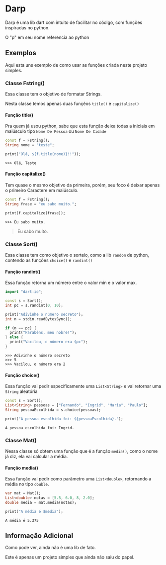 # Darp
Darp é uma lib dart com intuito de facilitar no código, com funções inspiradas no python.

O "p" em seu nome referencia ao python

## Exemplos

Aqui esta uns exemplo de como usar as funções criada neste projeto simples.

### Classe Fstring()

Essa classe tem o objetivo de formatar Strings.

Nesta classe temos apenas duas funçẽos `title()` e `capitalize()`

#### Função title()

Pra quem já usou python, sabe que esta função deixa todas a iniciais em maiúsculo tipo
`Nome De Pessoa` ou `Nome De Cidade`
```dart
const f = Fstring();
String nome = "teste";

print("Olá, ${f.title(nome)}!!"));
```
```
>>> Olá, Teste
```
#### Função capitalize()

Tem quase o mesmo objetivo da primeira, porém, seu foco é deixar apenas o primeiro Caractere em maiúsculo.
```dart
const f = Fstring();
String frase = "eu sabo muito.";

print(f.capitalize(frase));
```
```
>>> Eu sabo muito.
```
> Eu sabo muito.

### Classe Sort()

Essa classe tem como objetivo o sorteio, como a lib `random` de python, contendo as funçôes `choice()` e `randint()`

#### Função randint()

Essa função retorna um número entre o valor min e o valor max.
```dart
import "dart:io";

const s = Sort();
int pc = s.randint(0, 10);

print("Adivinhe o número secreto");
int n = stdin.readBytesSync();

if (n == pc) {
  print("Parabéns, meu nobre!");
} else {
  print("Vacilou, o número era $pc");
}
```
```
>>> Adivinhe o número secreto
>>> 5
>>> Vacilou, o número era 2
```

#### Função choice()
Essa função vai pedir específicamente uma `List<String>` e vai retornar uma `String` aleatória
```dart
const s = Sort();
List<String> pessoas = ["Fernando", "Ingrid", "Maria", "Paulo"];
String pessoaEscolhida = s.choice(pessoas);

print("A pessoa escolhida foi: ${pessoaEscolhida}.");
```
```
A pessoa escolhida foi: Ingrid.
```

### Classe Mat()
Nessa classe só obtem uma função que é a função `media()`, como o nome já diz, ela vai calcular a média.

#### Função media()
Essa função vai pedir como parâmetro uma `List<double>`, retornando a média no tipo `double`.
```dart
var mat = Mat();
List<double> notas = [5.5, 6.0, 8, 2.0];
double media = mat.media(notas);

print("A média é $media");
```
```
A média é 5.375
```

## Informação Adicional
Como pode ver, ainda não é uma lib de fato.

Este é apenas um projeto simples que ainda não saiu do papel.
